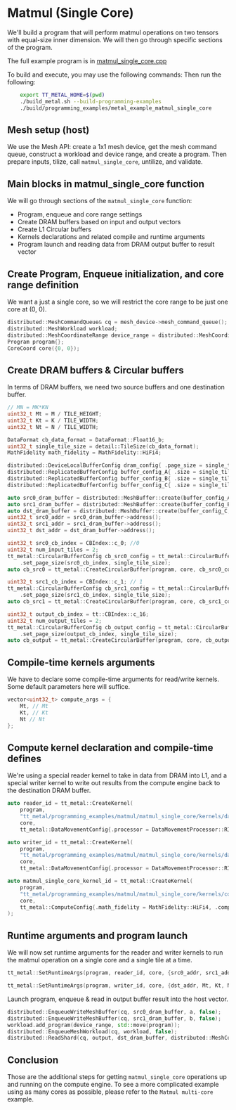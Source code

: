 # Matmul (Single Core)

We'll build a program that will perform matmul operations on two tensors with equal-size inner dimension. We will then go through specific sections of the program.

The full example program is in
[matmul_single_core.cpp](../../../tt_metal/programming_examples/matmul_single_core/matmul_single_core.cpp)

To build and execute, you may use the following commands:
Then run the following:
```bash
    export TT_METAL_HOME=$(pwd)
    ./build_metal.sh --build-programming-examples
    ./build/programming_examples/metal_example_matmul_single_core
```

## Mesh setup (host)

We use the Mesh API: create a 1x1 mesh device, get the mesh command queue, construct a workload and device range, and create a program. Then prepare inputs, tilize, call `matmul_single_core`, untilize, and validate.

## Main blocks in matmul_single_core function

We will go through sections of the `matmul_single_core` function:

-   Program, enqueue and core range settings
-   Create DRAM buffers based on input and output vectors
-   Create L1 Circular buffers
-   Kernels declarations and related compile and runtime arguments
-   Program launch and reading data from DRAM output buffer to result vector

## Create Program, Enqueue initialization, and core range definition

We want a just a single core, so we will restrict the core range to be just one core at (0, 0).

``` cpp
distributed::MeshCommandQueue& cq = mesh_device->mesh_command_queue();
distributed::MeshWorkload workload;
distributed::MeshCoordinateRange device_range = distributed::MeshCoordinateRange(mesh_device->shape());
Program program{};
CoreCoord core({0, 0});
```

## Create DRAM buffers & Circular buffers

In terms of DRAM buffers, we need two source buffers and one destination buffer.

``` cpp
// MN = MK*KN
uint32_t Mt = M / TILE_HEIGHT;
uint32_t Kt = K / TILE_WIDTH;
uint32_t Nt = N / TILE_WIDTH;

DataFormat cb_data_format = DataFormat::Float16_b;
uint32_t single_tile_size = detail::TileSize(cb_data_format);
MathFidelity math_fidelity = MathFidelity::HiFi4;

distributed::DeviceLocalBufferConfig dram_config{ .page_size = single_tile_size, .buffer_type = BufferType::DRAM };
distributed::ReplicatedBufferConfig buffer_config_A{ .size = single_tile_size * Mt * Kt };
distributed::ReplicatedBufferConfig buffer_config_B{ .size = single_tile_size * Nt * Kt };
distributed::ReplicatedBufferConfig buffer_config_C{ .size = single_tile_size * Mt * Nt };

auto src0_dram_buffer = distributed::MeshBuffer::create(buffer_config_A, dram_config, mesh_device.get());
auto src1_dram_buffer = distributed::MeshBuffer::create(buffer_config_B, dram_config, mesh_device.get());
auto dst_dram_buffer = distributed::MeshBuffer::create(buffer_config_C, dram_config, mesh_device.get());
uint32_t src0_addr = src0_dram_buffer->address();
uint32_t src1_addr = src1_dram_buffer->address();
uint32_t dst_addr = dst_dram_buffer->address();

uint32_t src0_cb_index = CBIndex::c_0; //0
uint32_t num_input_tiles = 2;
tt_metal::CircularBufferConfig cb_src0_config = tt_metal::CircularBufferConfig(num_input_tiles * single_tile_size, {{src0_cb_index, cb_data_format}})
    .set_page_size(src0_cb_index, single_tile_size);
auto cb_src0 = tt_metal::CreateCircularBuffer(program, core, cb_src0_config);

uint32_t src1_cb_index = CBIndex::c_1; // 1
tt_metal::CircularBufferConfig cb_src1_config = tt_metal::CircularBufferConfig(num_input_tiles * single_tile_size, {{src1_cb_index, cb_data_format}})
    .set_page_size(src1_cb_index, single_tile_size);
auto cb_src1 = tt_metal::CreateCircularBuffer(program, core, cb_src1_config);

uint32_t output_cb_index = tt::CBIndex::c_16;
uint32_t num_output_tiles = 2;
tt_metal::CircularBufferConfig cb_output_config = tt_metal::CircularBufferConfig(num_output_tiles * single_tile_size, {{output_cb_index, cb_data_format}})
    .set_page_size(output_cb_index, single_tile_size);
auto cb_output = tt_metal::CreateCircularBuffer(program, core, cb_output_config);
```

## Compile-time kernels arguments

We have to declare some compile-time arguments for read/write kernels.
Some default parameters here will suffice.

``` cpp
vector<uint32_t> compute_args = {
    Mt, // Mt
    Kt, // Kt
    Nt // Nt
};
```

## Compute kernel declaration and compile-time defines

We're using a special reader kernel to take in data from DRAM into L1, and a special writer kernel to write out results from the compute engine back to the destination DRAM buffer.

``` cpp
auto reader_id = tt_metal::CreateKernel(
    program,
    "tt_metal/programming_examples/matmul/matmul_single_core/kernels/dataflow/reader_single_core_mm.cpp",
    core,
    tt_metal::DataMovementConfig{.processor = DataMovementProcessor::RISCV_1, .noc = NOC::RISCV_1_default, .compile_args = reader_compile_time_args});

auto writer_id = tt_metal::CreateKernel(
    program,
    "tt_metal/programming_examples/matmul/matmul_single_core/kernels/dataflow/writer_single_core_mm.cpp",
    core,
    tt_metal::DataMovementConfig{.processor = DataMovementProcessor::RISCV_0, .noc = NOC::RISCV_0_default, .compile_args = writer_compile_time_args});

auto matmul_single_core_kernel_id = tt_metal::CreateKernel(
    program,
    "tt_metal/programming_examples/matmul/matmul_single_core/kernels/compute/mm.cpp",
    core,
    tt_metal::ComputeConfig{.math_fidelity = MathFidelity::HiFi4, .compile_args = compute_args}
);
```

## Runtime arguments and program launch

We will now set runtime arguments for the reader and writer kernels to run the matmul operation on a single core and a single tile at a time.

``` cpp
tt_metal::SetRuntimeArgs(program, reader_id, core, {src0_addr, src1_addr, Mt, Kt, Nt});

tt_metal::SetRuntimeArgs(program, writer_id, core, {dst_addr, Mt, Kt, Nt});
```

Launch program, enqueue & read in output buffer result into the host vector.

``` cpp
distributed::EnqueueWriteMeshBuffer(cq, src0_dram_buffer, a, false);
distributed::EnqueueWriteMeshBuffer(cq, src1_dram_buffer, b, false);
workload.add_program(device_range, std::move(program));
distributed::EnqueueMeshWorkload(cq, workload, false);
distributed::ReadShard(cq, output, dst_dram_buffer, distributed::MeshCoordinate(0, 0), true);
```

## Conclusion

Those are the additional steps for getting `matmul_single_core` operations up and running on the compute engine. To see a more complicated example using as many cores as possible, please refer to the
`Matmul multi-core` example.
